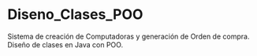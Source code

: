 # Diseno_Clases_POO
Sistema de creación de Computadoras y generación de Orden de compra. Diseño de clases en Java con POO.
